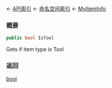 ← [API索引](Api-Index) ← [命名空间索引](Namespace-Index) ← [MyItemInfo](VRage.Game.ModAPI.Ingame.MyItemInfo)

### 概要

```csharp
public bool IsTool
```

Gets if item type is Tool

### 返回

[bool](https://docs.microsoft.com/en-us/dotnet/api/System.Boolean?view=netframework-4.6)


